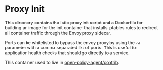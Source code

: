 # Proxy Init

This directory contains the Istio proxy init script and a Dockerfile for
building an image for the init container that installs iptables rules to
redirect all container traffic through the Envoy proxy sidecar.

Ports can be whitelisted to bypass the envoy proxy by using the `-w`
parameter with a comma separated list of ports. This is useful for
application health checks that should go directly to a service.

This container used to live in
[open-policy-agent/contrib](https://github.com/open-policy-agent/contrib).

